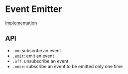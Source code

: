 # Event Emitter

[Implementation](index.js)

## API

- `.on`: subscribe an event
- `.emit`: emit an event
- `.off`: unsubscribe an event
- `.once`: subscribe an event to be emitted only one time
